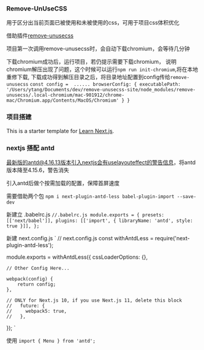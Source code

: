 ### Remove-UnUseCSS
用于区分出当前页面已被使用和未被使用的css，可用于项目css体积优化

借助插件[remove-unusecss](https://github.com/twosugar/remove-unusecss)

项目第一次调用remove-unusecss时，会自动下载chromium，会等待几分钟

下载chromium成功后，运行项目，若仍提示需要下载chromium， 说明chromium解压出现了问题，这个时候可以运行`npm run init-chromium`,将在本地重修下载, 下载成功得到解压目录之后，将目录地址配置到config传给`remove-unusecss`
`
const config = 
    ......
    browserConfig: {
        executablePath: '/Users/ytang/Documents/dev/remove-unusecss-site/node_modules/remove-unusecss/.local-chromium/mac-901912/chrome-mac/Chromium.app/Contents/MacOS/Chromium'
    }
}
`
### 项目搭建
This is a starter template for [Learn Next.js](https://nextjs.org/learn).
### nextjs 搭配 antd

最新版的antd@4.16.13版本引入nextjs会有uselayouteffect的警告信息，将antd版本降至4.15.6，警告消失

引入antd后做个按需加载的配置，保障首屏速度

需要借助两个包
`
npm i next-plugin-antd-less babel-plugin-import --save-dev
`

新建立 .babelrc.js
`
//.babelrc.js
module.exports = {
    presets: [['next/babel']],
    plugins: [['import', { libraryName: 'antd', style: true }]],
};
`

新建 next.config.js
`
// next.config.js
const withAntdLess = require('next-plugin-antd-less');

module.exports = withAntdLess({
    cssLoaderOptions: {},

    // Other Config Here...

    webpack(config) {
        return config;
    },

    // ONLY for Next.js 10, if you use Next.js 11, delete this block
    //   future: {
    //     webpack5: true,
    //   },
});
`

使用
`
import { Menu } from 'antd';
`